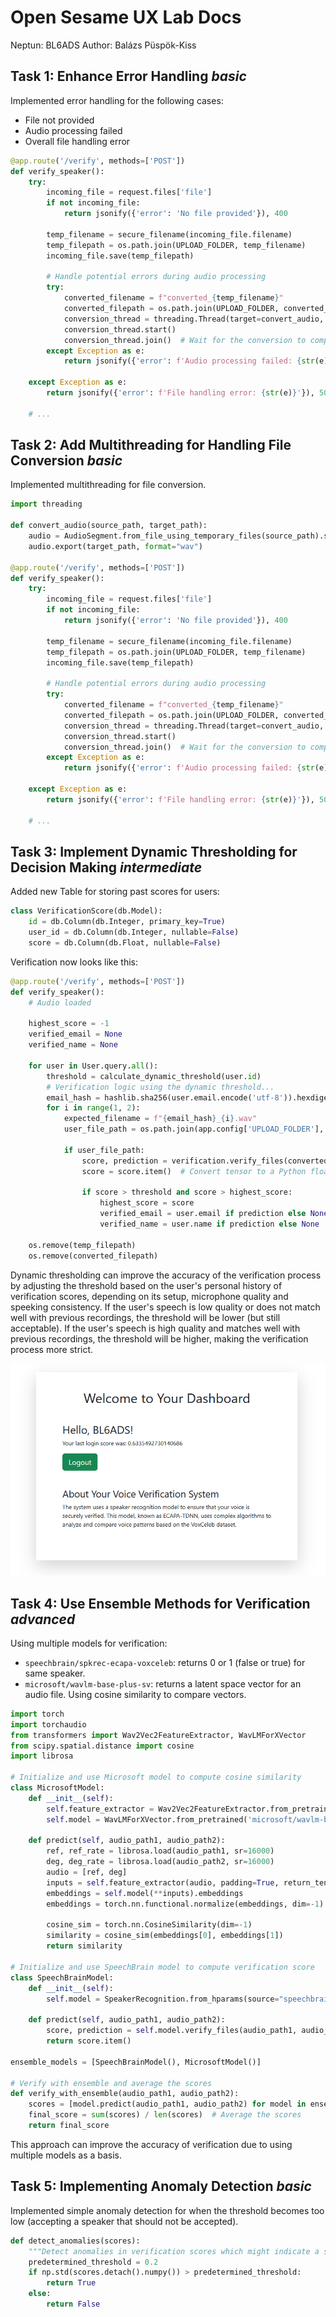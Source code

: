 # Open Sesame UX Lab Docs

Neptun: BL6ADS
Author: Balázs Püspök-Kiss

## Task 1: Enhance Error Handling *basic*

Implemented error handling for the following cases:

- File not provided
- Audio processing failed
- Overall file handling error

```python
@app.route('/verify', methods=['POST'])
def verify_speaker():
    try:
        incoming_file = request.files['file']
        if not incoming_file:
            return jsonify({'error': 'No file provided'}), 400

        temp_filename = secure_filename(incoming_file.filename)
        temp_filepath = os.path.join(UPLOAD_FOLDER, temp_filename)
        incoming_file.save(temp_filepath)

        # Handle potential errors during audio processing
        try:
            converted_filename = f"converted_{temp_filename}"
            converted_filepath = os.path.join(UPLOAD_FOLDER, converted_filename)
            conversion_thread = threading.Thread(target=convert_audio, args=(temp_filepath, converted_filepath))
            conversion_thread.start()
            conversion_thread.join()  # Wait for the conversion to complete before proceeding
        except Exception as e:
            return jsonify({'error': f'Audio processing failed: {str(e)}'}), 500

    except Exception as e:
        return jsonify({'error': f'File handling error: {str(e)}'}), 500

    # ...
```

## Task 2: Add Multithreading for Handling File Conversion *basic*

Implemented multithreading for file conversion.

```python
import threading

def convert_audio(source_path, target_path):
    audio = AudioSegment.from_file_using_temporary_files(source_path).set_frame_rate(16000).set_channels(1)
    audio.export(target_path, format="wav")

@app.route('/verify', methods=['POST'])
def verify_speaker():
    try:
        incoming_file = request.files['file']
        if not incoming_file:
            return jsonify({'error': 'No file provided'}), 400

        temp_filename = secure_filename(incoming_file.filename)
        temp_filepath = os.path.join(UPLOAD_FOLDER, temp_filename)
        incoming_file.save(temp_filepath)

        # Handle potential errors during audio processing
        try:
            converted_filename = f"converted_{temp_filename}"
            converted_filepath = os.path.join(UPLOAD_FOLDER, converted_filename)
            conversion_thread = threading.Thread(target=convert_audio, args=(temp_filepath, converted_filepath))
            conversion_thread.start()
            conversion_thread.join()  # Wait for the conversion to complete before proceeding
        except Exception as e:
            return jsonify({'error': f'Audio processing failed: {str(e)}'}), 500

    except Exception as e:
        return jsonify({'error': f'File handling error: {str(e)}'}), 500

    # ...
```

## Task 3: Implement Dynamic Thresholding for Decision Making *intermediate*

Added new Table for storing past scores for users:

```python
class VerificationScore(db.Model):
    id = db.Column(db.Integer, primary_key=True)
    user_id = db.Column(db.Integer, nullable=False)
    score = db.Column(db.Float, nullable=False)
```

Verification now looks like this:

```python
@app.route('/verify', methods=['POST'])
def verify_speaker():
    # Audio loaded

    highest_score = -1
    verified_email = None
    verified_name = None

    for user in User.query.all():
        threshold = calculate_dynamic_threshold(user.id)
        # Verification logic using the dynamic threshold...
        email_hash = hashlib.sha256(user.email.encode('utf-8')).hexdigest()
        for i in range(1, 2):
            expected_filename = f"{email_hash}_{i}.wav"
            user_file_path = os.path.join(app.config['UPLOAD_FOLDER'], expected_filename)

            if user_file_path:
                score, prediction = verification.verify_files(converted_filepath, user_file_path)
                score = score.item()  # Convert tensor to a Python float

                if score > threshold and score > highest_score:
                    highest_score = score
                    verified_email = user.email if prediction else None
                    verified_name = user.name if prediction else None

    os.remove(temp_filepath)
    os.remove(converted_filepath)
```

Dynamic thresholding can improve the accuracy of the verification process by adjusting the threshold based on the user's personal history of verification scores, depending on its setup, microphone quality and speeking consistency. If the user's speech is low quality or does not match well with previous recordings, the threshold will be lower (but still acceptable). If the user's speech is high quality and matches well with previous recordings, the threshold will be higher, making the verification process more strict.

![Task3](task3.png)

## Task 4: Use Ensemble Methods for Verification *advanced*

Using multiple models for verification:

- `speechbrain/spkrec-ecapa-voxceleb`: returns 0 or 1 (false or true) for same speaker.
- `microsoft/wavlm-base-plus-sv`: returns a latent space vector for an audio file. Using cosine similarity to compare vectors.

```python
import torch
import torchaudio
from transformers import Wav2Vec2FeatureExtractor, WavLMForXVector
from scipy.spatial.distance import cosine
import librosa

# Initialize and use Microsoft model to compute cosine similarity
class MicrosoftModel:
    def __init__(self):
        self.feature_extractor = Wav2Vec2FeatureExtractor.from_pretrained('microsoft/wavlm-base-plus-sv')
        self.model = WavLMForXVector.from_pretrained('microsoft/wavlm-base-plus-sv')

    def predict(self, audio_path1, audio_path2):
        ref, ref_rate = librosa.load(audio_path1, sr=16000)
        deg, deg_rate = librosa.load(audio_path2, sr=16000)
        audio = [ref, deg]
        inputs = self.feature_extractor(audio, padding=True, return_tensors="pt")
        embeddings = self.model(**inputs).embeddings
        embeddings = torch.nn.functional.normalize(embeddings, dim=-1).cpu()

        cosine_sim = torch.nn.CosineSimilarity(dim=-1)
        similarity = cosine_sim(embeddings[0], embeddings[1])
        return similarity

# Initialize and use SpeechBrain model to compute verification score
class SpeechBrainModel:
    def __init__(self):
        self.model = SpeakerRecognition.from_hparams(source="speechbrain/spkrec-ecapa-voxceleb", savedir="pretrained_models/spkrec-ecapa-voxceleb")

    def predict(self, audio_path1, audio_path2):
        score, prediction = self.model.verify_files(audio_path1, audio_path2)
        return score.item()

ensemble_models = [SpeechBrainModel(), MicrosoftModel()]

# Verify with ensemble and average the scores
def verify_with_ensemble(audio_path1, audio_path2):
    scores = [model.predict(audio_path1, audio_path2) for model in ensemble_models]
    final_score = sum(scores) / len(scores)  # Average the scores
    return final_score
```

This approach can improve the accuracy of verification due to using multiple models as a basis.

## Task 5: Implementing Anomaly Detection *basic*

Implemented simple anomaly detection for when the threshold becomes too low (accepting a speaker that should not be accepted).

```python
def detect_anomalies(scores):
    """Detect anomalies in verification scores which might indicate a security breach."""
    predetermined_threshold = 0.2
    if np.std(scores.detach().numpy()) > predetermined_threshold:
        return True
    else:
        return False
```
